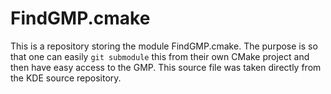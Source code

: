 FindGMP.cmake
=============

This is a repository storing the module FindGMP.cmake.  The purpose is
so that one can easily ``git submodule`` this from their own CMake
project and then have easy access to the GMP.  This source file was
taken directly from the KDE source repository.
